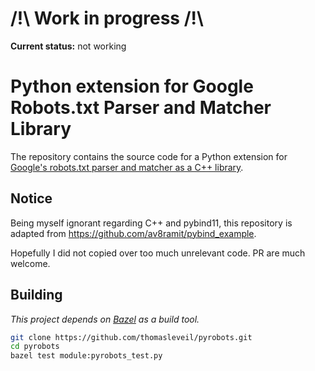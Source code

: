 
# /!\ Work in progress /!\

**Current status:** not working 


# Python extension for Google Robots.txt Parser and Matcher Library

The repository contains the source code for a Python extension for 
[Google's robots.txt parser and matcher as a C++ library](https://github.com/google/robotstxt).


## Notice

Being myself ignorant regarding C++ and pybind11, this repository is adapted from https://github.com/av8ramit/pybind_example.

Hopefully I did not copied over too much unrelevant code. PR are much welcome.


## Building

_This project depends on [Bazel](https://bazel.build/) as a build tool._

```sh
git clone https://github.com/thomasleveil/pyrobots.git
cd pyrobots
bazel test module:pyrobots_test.py

```

